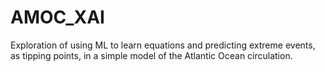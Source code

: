 # AMOC_XAI
Exploration of using ML to learn equations and predicting extreme events, as tipping points, in a simple model of the Atlantic Ocean circulation.
